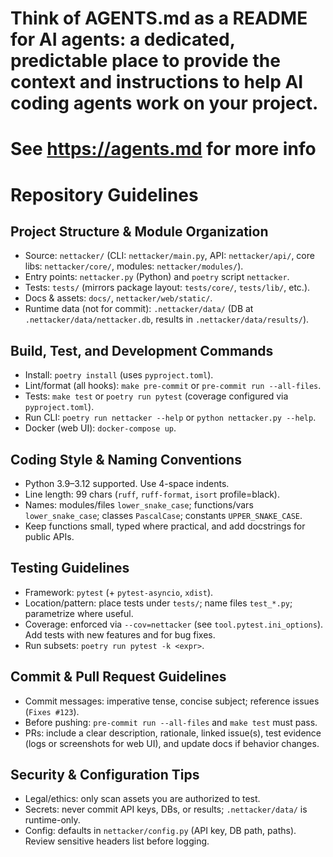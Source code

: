# Think of AGENTS.md as a README for AI agents: a dedicated, predictable place to provide the context and instructions to help AI coding agents work on your project.
# See https://agents.md for more info
# Repository Guidelines
## Project Structure & Module Organization
- Source: `nettacker/` (CLI: `nettacker/main.py`, API: `nettacker/api/`, core libs: `nettacker/core/`, modules: `nettacker/modules/`).
- Entry points: `nettacker.py` (Python) and `poetry` script `nettacker`.
- Tests: `tests/` (mirrors package layout: `tests/core/`, `tests/lib/`, etc.).
- Docs & assets: `docs/`, `nettacker/web/static/`.
- Runtime data (not for commit): `.nettacker/data/` (DB at `.nettacker/data/nettacker.db`, results in `.nettacker/data/results/`).

## Build, Test, and Development Commands
- Install: `poetry install` (uses `pyproject.toml`).
- Lint/format (all hooks): `make pre-commit` or `pre-commit run --all-files`.
- Tests: `make test` or `poetry run pytest` (coverage configured via `pyproject.toml`).
- Run CLI: `poetry run nettacker --help` or `python nettacker.py --help`.
- Docker (web UI): `docker-compose up`.

## Coding Style & Naming Conventions
- Python 3.9–3.12 supported. Use 4-space indents.
- Line length: 99 chars (`ruff`, `ruff-format`, `isort` profile=black).
- Names: modules/files `lower_snake_case`; functions/vars `lower_snake_case`; classes `PascalCase`; constants `UPPER_SNAKE_CASE`.
- Keep functions small, typed where practical, and add docstrings for public APIs.

## Testing Guidelines
- Framework: `pytest` (+ `pytest-asyncio`, `xdist`).
- Location/pattern: place tests under `tests/`; name files `test_*.py`; parametrize where useful.
- Coverage: enforced via `--cov=nettacker` (see `tool.pytest.ini_options`). Add tests with new features and for bug fixes.
- Run subsets: `poetry run pytest -k <expr>`.

## Commit & Pull Request Guidelines
- Commit messages: imperative tense, concise subject; reference issues (`Fixes #123`).
- Before pushing: `pre-commit run --all-files` and `make test` must pass.
- PRs: include a clear description, rationale, linked issue(s), test evidence (logs or screenshots for web UI), and update docs if behavior changes.

## Security & Configuration Tips
- Legal/ethics: only scan assets you are authorized to test.
- Secrets: never commit API keys, DBs, or results; `.nettacker/data/` is runtime-only.
- Config: defaults in `nettacker/config.py` (API key, DB path, paths). Review sensitive headers list before logging.
